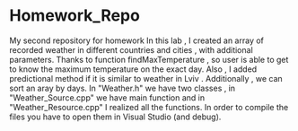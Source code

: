 # Homework_Repo
My second repository for homework 
In this lab , I created an array of recorded weather in different countries and cities , with additional parameters. Thanks to function findMaxTemperature , so user is able to get to know the maximum temperature on the exact day. Also , I added predictional method if it is similar to weather in Lviv . Additionally , we can sort an aray by days.
In "Weather.h" we have two classes , in "Weather_Source.cpp" we have main function and in "Weather_Resource.cpp" I realized all the functions.
In order to compile the files you have to open them in Visual Studio (and debug). 
